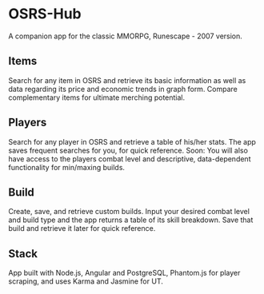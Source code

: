 # OSRS-Hub

A companion app for the classic MMORPG, Runescape - 2007 version.

## Items

Search for any item in OSRS and retrieve its basic information as well as data regarding its price and economic trends in graph form.
Compare complementary items for ultimate merching potential.

## Players

Search for any player in OSRS and retrieve a table of his/her stats. The app saves frequent searches for you, for quick reference. 
Soon: You will also have access to the players combat level and descriptive, data-dependent functionality for min/maxing builds.

## Build

Create, save, and retrieve custom builds. Input your desired combat level and build type and the app returns a table of its skill breakdown. Save that build and retrieve it later for quick reference.

## Stack

App built with Node.js, Angular and PostgreSQL, Phantom.js for player scraping, and uses Karma and Jasmine for UT.

